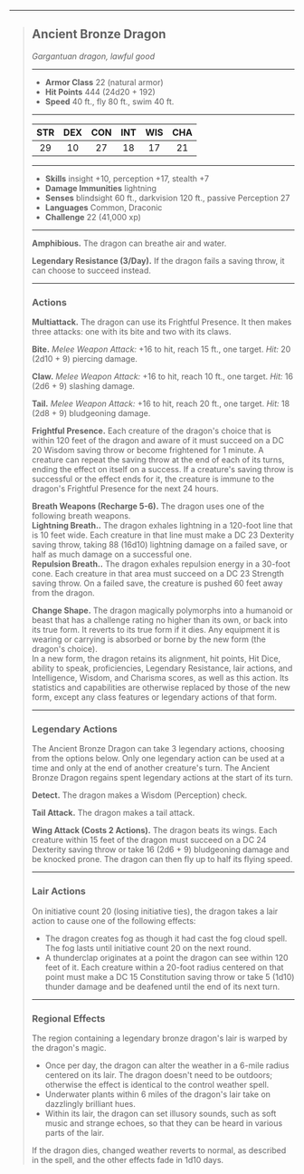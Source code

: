 ***
> ## Ancient Bronze Dragon
> *Gargantuan dragon, lawful good*
> 
> ***
> 
> - **Armor Class** 22 (natural armor)
> - **Hit Points** 444 (24d20 + 192)
> - **Speed** 40 ft., fly 80 ft., swim 40 ft.
> 
> ***
> 
> |STR|DEX|CON|INT|WIS|CHA|
> |:---:|:---:|:---:|:---:|:---:|:---:|
> |29|10|27|18|17|21|
> 
> ***
> 
> - **Skills** insight +10, perception +17, stealth +7
> - **Damage Immunities** lightning
> - **Senses** blindsight 60 ft., darkvision 120 ft., passive Perception 27
> - **Languages** Common, Draconic
> - **Challenge** 22 (41,000 xp)
> 
> ***
> 
> **Amphibious.** The dragon can breathe air and water.
> 
> **Legendary Resistance (3/Day).** If the dragon fails a saving throw, it can choose to succeed instead.
> 
> ***
> 
> ### Actions
> **Multiattack.** The dragon can use its Frightful Presence. It then makes three attacks: one with its bite and two with its claws.
> 
> **Bite.** *Melee Weapon Attack:* +16 to hit, reach 15 ft., one target. *Hit:* 20 (2d10 + 9) piercing damage.
> 
> **Claw.** *Melee Weapon Attack:* +16 to hit, reach 10 ft., one target. *Hit:* 16 (2d6 + 9) slashing damage.
> 
> **Tail.** *Melee Weapon Attack:* +16 to hit, reach 20 ft., one target. *Hit:* 18 (2d8 + 9) bludgeoning damage.
> 
> **Frightful Presence.** Each creature of the dragon's choice that is within 120 feet of the dragon and aware of it must succeed on a DC 20 Wisdom saving throw or become frightened for 1 minute. A creature can repeat the saving throw at the end of each of its turns, ending the effect on itself on a success. If a creature's saving throw is successful or the effect ends for it, the creature is immune to the dragon's Frightful Presence for the next 24 hours.
> 
> **Breath Weapons (Recharge 5-6).** The dragon uses one of the following breath weapons.  
> **Lightning Breath..** The dragon exhales lightning in a 120-foot line that is 10 feet wide. Each creature in that line must make a DC 23 Dexterity saving throw, taking 88 (16d10) lightning damage on a failed save, or half as much damage on a successful one.  
> **Repulsion Breath..** The dragon exhales repulsion energy in a 30-foot cone. Each creature in that area must succeed on a DC 23 Strength saving throw. On a failed save, the creature is pushed 60 feet away from the dragon.
> 
> **Change Shape.** The dragon magically polymorphs into a humanoid or beast that has a challenge rating no higher than its own, or back into its true form. It reverts to its true form if it dies. Any equipment it is wearing or carrying is absorbed or borne by the new form (the dragon's choice).  
> In a new form, the dragon retains its alignment, hit points, Hit Dice, ability to speak, proficiencies, Legendary Resistance, lair actions, and Intelligence, Wisdom, and Charisma scores, as well as this action. Its statistics and capabilities are otherwise replaced by those of the new form, except any class features or legendary actions of that form.
> 
> ***
> 
> ### Legendary Actions
> The Ancient Bronze Dragon can take 3 legendary actions, choosing from the options below. Only one legendary action can be used at a time and only at the end of another creature's turn. The Ancient Bronze Dragon regains spent legendary actions at the start of its turn.
> 
> **Detect.** The dragon makes a Wisdom (Perception) check.
> 
> **Tail Attack.** The dragon makes a tail attack.
> 
> **Wing Attack (Costs 2 Actions).** The dragon beats its wings. Each creature within 15 feet of the dragon must succeed on a DC 24 Dexterity saving throw or take 16 (2d6 + 9) bludgeoning damage and be knocked prone. The dragon can then fly up to half its flying speed.
> 
> ***
> 
> ### Lair Actions
> On initiative count 20 (losing initiative ties), the dragon takes a lair action to cause one of the following effects:
> - The dragon creates fog as though it had cast the fog cloud spell. The fog lasts until initiative count 20 on the next round.  
> - A thunderclap originates at a point the dragon can see within 120 feet of it. Each creature within a 20-foot radius centered on that point must make a DC 15 Constitution saving throw or take 5 (1d10) thunder damage and be deafened until the end of its next turn.
> 
> ***
> 
> ### Regional Effects
> The region containing a legendary bronze dragon's lair is warped by the dragon's magic.
> - Once per day, the dragon can alter the weather in a 6-mile radius centered on its lair. The dragon doesn't need to be outdoors; otherwise the effect is identical to the control weather spell.  
> - Underwater plants within 6 miles of the dragon's lair take on dazzlingly brilliant hues.  
> - Within its lair, the dragon can set illusory sounds, such as soft music and strange echoes, so that they can be heard in various parts of the lair.
> 
> If the dragon dies, changed weather reverts to normal, as described in the spell, and the other effects fade in 1d10 days.
